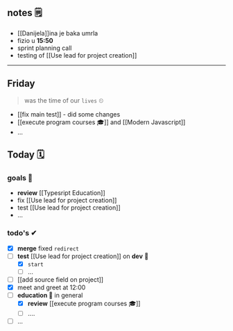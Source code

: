 ## notes 🗒
- [[Danijela]]ina je baka umrla
- fizio u **15:50**
- sprint planning call
- testing of [[Use lead for project creation]]

---
## Friday
> was the time of our `lives` ⏲

- [[fix main test]] - did some changes
- [[execute program courses 🎓]] and [[Modern Javascript]]
- ...

## Today 🗓

### goals 🏴
- **review** [[Typesript Education]]
- fix [[Use lead for project creation]] 
- test [[Use lead for project creation]]
- ...

### todo's ✔
- [x] **merge** fixed `redirect`
- [ ] **test** [[Use lead for project creation]] on **dev** 🧪
	- [x] `start`
	- [ ] ...
- [ ] [[add source field on project]]
- [x] meet and greet at 12:00
- [ ] **education 🎒** in general
	- [x] **review** [[execute program courses 🎓]]
	- [ ] ....
- [ ] ...
